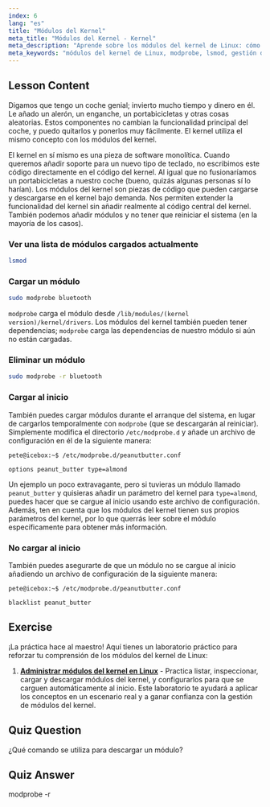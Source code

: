 ```yaml
---
index: 6
lang: "es"
title: "Módulos del Kernel"
meta_title: "Módulos del Kernel - Kernel"
meta_description: "Aprende sobre los módulos del kernel de Linux: cómo cargarlos, descargarlos y gestionarlos. Comprende los comandos `modprobe` y `lsmod` para extender la funcionalidad del kernel. ¡Comienza tu viaje en Linux!"
meta_keywords: "módulos del kernel de Linux, modprobe, lsmod, gestión del kernel, tutorial de Linux, Linux para principiantes, guía de Linux"
---
```


## Lesson Content

Digamos que tengo un coche genial; invierto mucho tiempo y dinero en él. Le añado un alerón, un enganche, un portabicicletas y otras cosas aleatorias. Estos componentes no cambian la funcionalidad principal del coche, y puedo quitarlos y ponerlos muy fácilmente. El kernel utiliza el mismo concepto con los módulos del kernel.

El kernel en sí mismo es una pieza de software monolítica. Cuando queremos añadir soporte para un nuevo tipo de teclado, no escribimos este código directamente en el código del kernel. Al igual que no fusionaríamos un portabicicletas a nuestro coche (bueno, quizás algunas personas sí lo harían). Los módulos del kernel son piezas de código que pueden cargarse y descargarse en el kernel bajo demanda. Nos permiten extender la funcionalidad del kernel sin añadir realmente al código central del kernel. También podemos añadir módulos y no tener que reiniciar el sistema (en la mayoría de los casos).

### Ver una lista de módulos cargados actualmente

```bash
lsmod
```

### Cargar un módulo

```bash
sudo modprobe bluetooth
```

`modprobe` carga el módulo desde `/lib/modules/(kernel version)/kernel/drivers`. Los módulos del kernel también pueden tener dependencias; `modprobe` carga las dependencias de nuestro módulo si aún no están cargadas.

### Eliminar un módulo

```bash
sudo modprobe -r bluetooth
```

### Cargar al inicio

También puedes cargar módulos durante el arranque del sistema, en lugar de cargarlos temporalmente con `modprobe` (que se descargarán al reiniciar). Simplemente modifica el directorio `/etc/modprobe.d` y añade un archivo de configuración en él de la siguiente manera:

```plaintext
pete@icebox:~$ /etc/modprobe.d/peanutbutter.conf

options peanut_butter type=almond
```

Un ejemplo un poco extravagante, pero si tuvieras un módulo llamado `peanut_butter` y quisieras añadir un parámetro del kernel para `type=almond`, puedes hacer que se cargue al inicio usando este archivo de configuración. Además, ten en cuenta que los módulos del kernel tienen sus propios parámetros del kernel, por lo que querrás leer sobre el módulo específicamente para obtener más información.

### No cargar al inicio

También puedes asegurarte de que un módulo no se cargue al inicio añadiendo un archivo de configuración de la siguiente manera:

```plaintext
pete@icebox:~$ /etc/modprobe.d/peanutbutter.conf

blacklist peanut_butter
```

## Exercise

¡La práctica hace al maestro! Aquí tienes un laboratorio práctico para reforzar tu comprensión de los módulos del kernel de Linux:

1. **[Administrar módulos del kernel en Linux](https://labex.io/es/labs/comptia-manage-kernel-modules-in-linux-590865)** - Practica listar, inspeccionar, cargar y descargar módulos del kernel, y configurarlos para que se carguen automáticamente al inicio. Este laboratorio te ayudará a aplicar los conceptos en un escenario real y a ganar confianza con la gestión de módulos del kernel.

## Quiz Question

¿Qué comando se utiliza para descargar un módulo?

## Quiz Answer

modprobe -r
